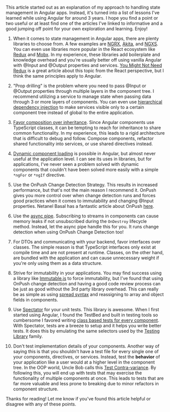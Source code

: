 This article started out as an explanation of my approach to handling state management in Angular apps. Instead, it's turned into a list of lessons I've learned while using Angular for around 3 years. I hope you find a point or two useful or at least find one of the articles I've linked to informative and a good jumping off point for your own exploration and learning. Enjoy!

1. When it comes to state management in Angular apps, there are plenty libraries to choose from. A few examples are [NGRX](https://ngrx.io/),
[Akita](https://datorama.github.io/akita/), and [NGXS](https://www.ngxs.io/).
You can even use libraries more popular in the React ecosystem like [Redux](https://redux.js.org/) and [Mobx](https://mobx.js.org/README.html). In my experience, these libraries add boilerplate and knowledge overhead and you're usually better off using vanilla Angular with @Input and @Output properties and services. [You Might Not Need Redux](https://medium.com/@dan_abramov/you-might-not-need-redux-be46360cf367) is a great article about this topic from the React perspective, but I think the same principles apply to Angular.

2. "Prop drilling" is the problem where you need to pass @Input or @Output properties through multiple layers in the component tree. I recommend utilizing a service to manage state when passing data through 3 or more layers of components. You can even use [hierarchical dependency injection](https://angular.io/guide/hierarchical-dependency-injection) to make services visible only to a certain component tree instead of global to the entire application.

3. [Favor composition over inheritance](https://en.wikipedia.org/wiki/Composition_over_inheritance). Since Angular components use TypeScript classes, it can be tempting to reach for inheritance to share common functionality. In my experience, this leads to a rigid architecture that is difficult to debug and follow. Compose components, refactor shared functionality into services, or use shared directives instead.

4. [Dynamic component loading](https://angular.io/guide/dynamic-component-loader) is possible in Angular, but almost never useful at the application level. I can see its uses in libraries, but for applications, I've never seen a problem solved with dynamic components that couldn't have been solved more easily with a simple `*ngFor` or `*ngIf` directive.

5. Use the OnPush Change Detection Strategy. This results in increased performance, but that's not the main reason I recommend it. OnPush gives you more control over when change detection runs and forces good practices when it comes to immutability and changing @Input properties. Netanel Basal has a fantastic article about OnPush [here](https://netbasal.com/a-comprehensive-guide-to-angular-onpush-change-detection-strategy-5bac493074a4).

6. Use the [async pipe](https://angular.io/api/common/AsyncPipe). Subscribing to streams in components can cause memory leaks if not unsubscribed during the `OnDestroy` lifecycle method. Instead, let the async pipe handle this for you. It runs change detection when using OnPush Change Detection too!

7. For DTOs and communicating with your backend, favor interfaces over classes. The simple reason is that TypeScript interfaces only exist at compile time and are not present at runtime. Classes, on the other hand, are bundled with the application and can cause unnecessary weight if you're only using them as a data structure.

8. Strive for immutability in your applications. You may find success using a library like [Immutable.js](https://immutable-js.github.io/immutable-js/docs/#/) to force immutability, but I've found that using OnPush change detection and having a good code review process can be just as good without the 3rd party library overhead. This can really be as simple as using [spread syntax](https://developer.mozilla.org/en-US/docs/Web/JavaScript/Reference/Operators/Spread_syntax) and reassigning to array and object fields in components.

9. Use [Spectator](https://github.com/ngneat/spectator) for your unit tests. This library is awesome. When I first started using Angular, I found the TestBed and built in testing tools so cumbersome I favored writing [class based tests for every component](https://angular.io/guide/testing-components-basics#component-class-testing). With Spectator, tests are a breeze to setup and it helps you write better tests. It does this by emulating the same selectors used by the [Testing Library](https://testing-library.com/) family.

10. Don't test implementation details of your components. Another way of saying this is that you shouldn't have a test file for every single one of your components, directives, or services. Instead, test the **behavior** of your application like a user would at a higher level in the component tree. In the OOP world, Uncle Bob calls this [Test Contra-variance](https://blog.cleancoder.com/uncle-bob/2017/10/03/TestContravariance.html). By following this, you will end up with tests that may exercise the functionality of multiple components at once. This leads to tests that are far more valuable and less prone to breaking due to minor refactors in component structure.

Thanks for reading! Let me know if you've found this article helpful or disagree with any of these points.
